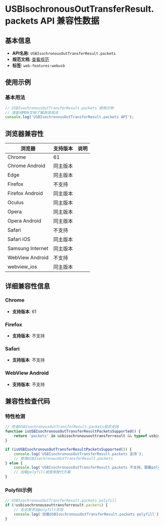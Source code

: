 # USBIsochronousOutTransferResult.packets API 兼容性数据

## 基本信息

- **API名称**: `USBIsochronousOutTransferResult.packets`
- **规范文档**: [查看规范](https://wicg.github.io/webusb/#dom-usbisochronousouttransferresult-packets)
- **标签**: `web-features:webusb`

## 使用示例

### 基本用法

```javascript
// USBIsochronousOutTransferResult.packets 使用示例
// 请查阅MDN文档了解具体用法
console.log('USBIsochronousOutTransferResult.packets API');
```

## 浏览器兼容性

| 浏览器 | 支持版本 | 说明 |
|--------|----------|------|
| Chrome | 61 |  |
| Chrome Android | 同主版本 |  |
| Edge | 同主版本 |  |
| Firefox | 不支持 |  |
| Firefox Android | 同主版本 |  |
| Oculus | 同主版本 |  |
| Opera | 同主版本 |  |
| Opera Android | 同主版本 |  |
| Safari | 不支持 |  |
| Safari iOS | 同主版本 |  |
| Samsung Internet | 同主版本 |  |
| WebView Android | 不支持 |  |
| webview_ios | 同主版本 |  |

## 详细兼容性信息

### Chrome

- **支持版本**: 61

### Firefox

- **支持版本**: 不支持

### Safari

- **支持版本**: 不支持

### WebView Android

- **支持版本**: 不支持

## 兼容性检查代码

### 特性检测

```javascript
// 检查USBIsochronousOutTransferResult.packets是否支持
function isUSBIsochronousOutTransferResultPacketsSupported() {
    return 'packets' in usbisochronousouttransferresult && typeof usbisochronousouttransferresult.packets === 'function';
}

if (isUSBIsochronousOutTransferResultPacketsSupported()) {
    console.log('USBIsochronousOutTransferResult.packets 支持');
    // 使用USBIsochronousOutTransferResult.packets
} else {
    console.log('USBIsochronousOutTransferResult.packets 不支持，需要polyfill');
    // 加载polyfill或使用替代方案
}
```

### Polyfill示例

```javascript
// USBIsochronousOutTransferResult.packets polyfill
if (!usbisochronousouttransferresult.packets) {
    // 在这里添加polyfill实现
    console.log('加载USBIsochronousOutTransferResult.packets polyfill');
}
```

